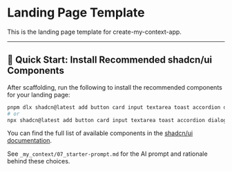 # Landing Page Template

This is the landing page template for create-my-context-app.

---

## 🚀 Quick Start: Install Recommended shadcn/ui Components

After scaffolding, run the following to install the recommended components for your landing page:

```sh
pnpm dlx shadcn@latest add button card input textarea toast accordion dialog tooltip avatar badge
# or
npx shadcn@latest add button card input textarea toast accordion dialog tooltip avatar badge
```

You can find the full list of available components in the [shadcn/ui documentation](https://ui.shadcn.com/docs/components).

See `_my_context/07_starter-prompt.md` for the AI prompt and rationale behind these choices. 